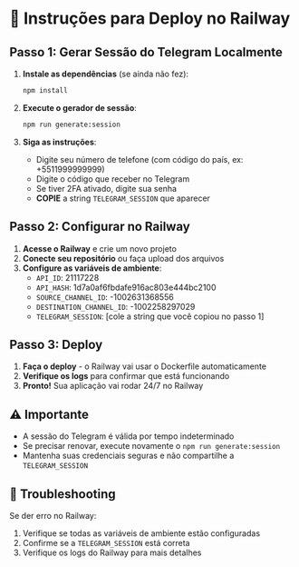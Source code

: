 # 🚀 Instruções para Deploy no Railway

## Passo 1: Gerar Sessão do Telegram Localmente

1. **Instale as dependências** (se ainda não fez):
   ```bash
   npm install
   ```

2. **Execute o gerador de sessão**:
   ```bash
   npm run generate:session
   ```

3. **Siga as instruções**:
   - Digite seu número de telefone (com código do país, ex: +5511999999999)
   - Digite o código que receber no Telegram
   - Se tiver 2FA ativado, digite sua senha
   - **COPIE** a string `TELEGRAM_SESSION` que aparecer

## Passo 2: Configurar no Railway

1. **Acesse o Railway** e crie um novo projeto
2. **Conecte seu repositório** ou faça upload dos arquivos
3. **Configure as variáveis de ambiente**:
   - `API_ID`: 21117228
   - `API_HASH`: 1d7a0af6fbdafe916ac803e444bc2100
   - `SOURCE_CHANNEL_ID`: -1002631368556
   - `DESTINATION_CHANNEL_ID`: -1002258297029
   - `TELEGRAM_SESSION`: [cole a string que você copiou no passo 1]

## Passo 3: Deploy

1. **Faça o deploy** - o Railway vai usar o Dockerfile automaticamente
2. **Verifique os logs** para confirmar que está funcionando
3. **Pronto!** Sua aplicação vai rodar 24/7 no Railway

## ⚠️ Importante

- A sessão do Telegram é válida por tempo indeterminado
- Se precisar renovar, execute novamente o `npm run generate:session`
- Mantenha suas credenciais seguras e não compartilhe a `TELEGRAM_SESSION`

## 🔧 Troubleshooting

Se der erro no Railway:
1. Verifique se todas as variáveis de ambiente estão configuradas
2. Confirme se a `TELEGRAM_SESSION` está correta
3. Verifique os logs do Railway para mais detalhes

